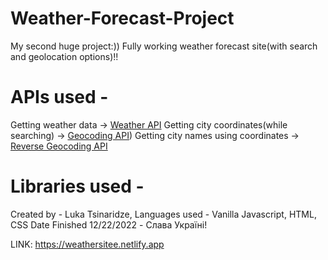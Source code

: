 # Weather-Forecast-Project

My second huge project:)) Fully working weather forecast site(with search and geolocation options)!!

# APIs used -
Getting weather data -> [Weather API](https://open-meteo.com)
Getting city coordinates(while searching) -> [Geocoding API](https://apidocs.geoapify.com/docs/geocoding/forward-geocoding/#about))
Getting city names using coordinates -> [Reverse Geocoding API](https://apidocs.geoapify.com/docs/geocoding/reverse-geocoding/#about)

# Libraries used -

Created by - Luka Tsinaridze, Languages used - Vanilla Javascript, HTML, CSS
Date Finished 12/22/2022 - Слава Україні!


LINK: https://weathersitee.netlify.app

